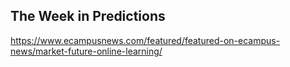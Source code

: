 ## The Week in Predictions

https://www.ecampusnews.com/featured/featured-on-ecampus-news/market-future-online-learning/
